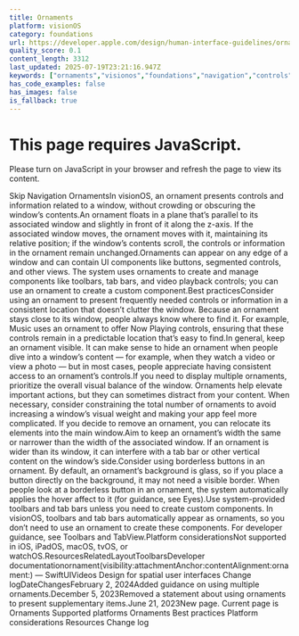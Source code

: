 ```yaml
---
title: Ornaments
platform: visionOS
category: foundations
url: https://developer.apple.com/design/human-interface-guidelines/ornaments
quality_score: 0.1
content_length: 3312
last_updated: 2025-07-19T23:21:16.947Z
keywords: ["ornaments","visionos","foundations","navigation","controls","buttons","system","visual","design"]
has_code_examples: false
has_images: false
is_fallback: true
---
```


# This page requires JavaScript.

Please turn on JavaScript in your browser and refresh the page to view its content.

Skip Navigation OrnamentsIn visionOS, an ornament presents controls and information related to a window, without crowding or obscuring the window’s contents.An ornament floats in a plane that’s parallel to its associated window and slightly in front of it along the z-axis. If the associated window moves, the ornament moves with it, maintaining its relative position; if the window’s contents scroll, the controls or information in the ornament remain unchanged.Ornaments can appear on any edge of a window and can contain UI components like buttons, segmented controls, and other views. The system uses ornaments to create and manage components like toolbars, tab bars, and video playback controls; you can use an ornament to create a custom component.Best practicesConsider using an ornament to present frequently needed controls or information in a consistent location that doesn’t clutter the window. Because an ornament stays close to its window, people always know where to find it. For example, Music uses an ornament to offer Now Playing controls, ensuring that these controls remain in a predictable location that’s easy to find.In general, keep an ornament visible. It can make sense to hide an ornament when people dive into a window’s content — for example, when they watch a video or view a photo — but in most cases, people appreciate having consistent access to an ornament’s controls.If you need to display multiple ornaments, prioritize the overall visual balance of the window. Ornaments help elevate important actions, but they can sometimes distract from your content. When necessary, consider constraining the total number of ornaments to avoid increasing a window’s visual weight and making your app feel more complicated. If you decide to remove an ornament, you can relocate its elements into the main window.Aim to keep an ornament’s width the same or narrower than the width of the associated window. If an ornament is wider than its window, it can interfere with a tab bar or other vertical content on the window’s side.Consider using borderless buttons in an ornament. By default, an ornament’s background is glass, so if you place a button directly on the background, it may not need a visible border. When people look at a borderless button in an ornament, the system automatically applies the hover affect to it (for guidance, see Eyes).Use system-provided toolbars and tab bars unless you need to create custom components. In visionOS, toolbars and tab bars automatically appear as ornaments, so you don’t need to use an ornament to create these components. For developer guidance, see Toolbars and TabView.Platform considerationsNot supported in iOS, iPadOS, macOS, tvOS, or watchOS.ResourcesRelatedLayoutToolbarsDeveloper documentationornament(visibility:attachmentAnchor:contentAlignment:ornament:) — SwiftUIVideos Design for spatial user interfaces Change logDateChangesFebruary 2, 2024Added guidance on using multiple ornaments.December 5, 2023Removed a statement about using ornaments to present supplementary items.June 21, 2023New page. Current page is Ornaments Supported platforms Ornaments Best practices Platform considerations Resources Change log